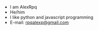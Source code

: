 - I am AlexRpq
- He/him
- I like python and javascript programming
- E-mail: rpqalexp@gmail.com

<!---
AlexRpq/AlexRpq is a ✨ special ✨ repository because its `README.md` (this file) appears on your GitHub profile.
You can click the Preview link to take a look at your changes.
--->
